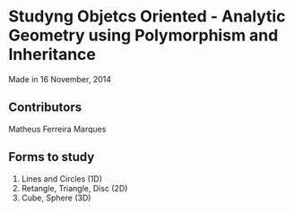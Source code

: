 # Studyng Objetcs Oriented - Analytic Geometry using Polymorphism and Inheritance

Made in 16 November, 2014

## Contributors

Matheus Ferreira Marques

## Forms to study

1. Lines and Circles (1D)
2. Retangle, Triangle, Disc (2D)
3. Cube, Sphere (3D)



